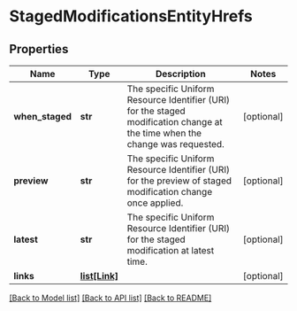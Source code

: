 # StagedModificationsEntityHrefs


## Properties
Name | Type | Description | Notes
------------ | ------------- | ------------- | -------------
**when_staged** | **str** | The specific Uniform Resource Identifier (URI) for the staged modification change at the time when the change was requested. | [optional] 
**preview** | **str** | The specific Uniform Resource Identifier (URI) for the preview of staged modification change once applied. | [optional] 
**latest** | **str** | The specific Uniform Resource Identifier (URI) for the staged modification at latest time. | [optional] 
**links** | [**list[Link]**](Link.md) |  | [optional] 

[[Back to Model list]](../README.md#documentation-for-models) [[Back to API list]](../README.md#documentation-for-api-endpoints) [[Back to README]](../README.md)


